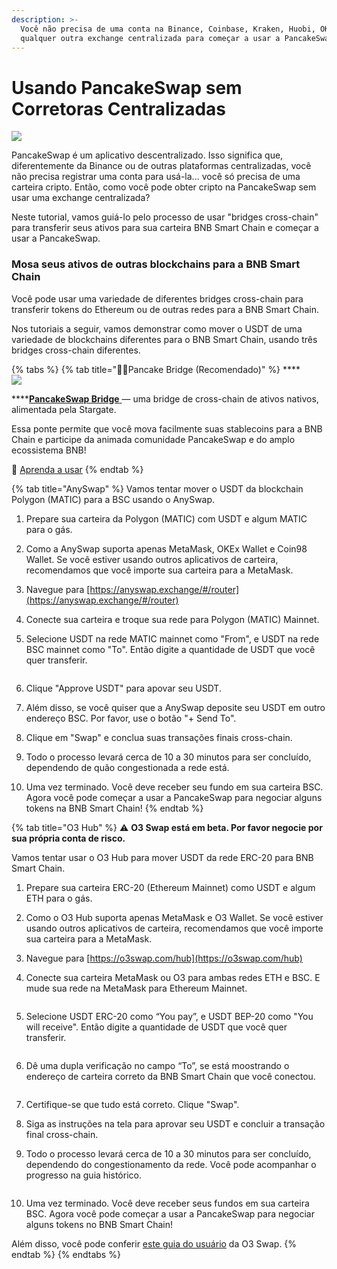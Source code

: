 ```yaml
---
description: >-
  Você não precisa de uma conta na Binance, Coinbase, Kraken, Huobi, OKEx ou
  qualquer outra exchange centralizada para começar a usar a PancakeSwap!
---
```


# Usando PancakeSwap sem Corretoras Centralizadas

![](<../.gitbook/assets/how-to-pancakeswap-without-cex-header (1) (1).png>)

PancakeSwap é um aplicativo descentralizado. Isso significa que, diferentemente da Binance ou de outras plataformas centralizadas, você não precisa registrar uma conta para usá-la... você só precisa de uma carteira cripto. Então, como você pode obter cripto na PancakeSwap sem usar uma exchange centralizada?&#x20;

Neste tutorial, vamos guiá-lo pelo processo de usar "bridges cross-chain" para transferir seus ativos para sua carteira BNB Smart Chain e começar a usar a PancakeSwap.

### **Mosa seus ativos de outras blockchains para a BNB Smart Chain**

Você pode usar uma variedade de diferentes bridges cross-chain para transferir tokens do Ethereum ou de outras redes para a BNB Smart Chain.&#x20;

Nos tutoriais a seguir, vamos demonstrar como mover o USDT de uma variedade de blockchains diferentes para o BNB Smart Chain, usando três bridges cross-chain diferentes.

{% tabs %}
{% tab title="🥞🌉Pancake Bridge (Recomendado)" %}
****\
****![](<../.gitbook/assets/image (5).png>)****

****[**PancakeSwap Bridge** ](http://bridge.pancakeswap.finance/)— uma bridge de cross-chain de ativos nativos, alimentada pela Stargate.&#x20;

Essa ponte permite que você mova facilmente suas stablecoins para a BNB Chain e participe da animada comunidade PancakeSwap e do amplo ecossistema BNB!&#x20;

📖 [Aprenda a usar](https://medium.com/pancakeswap/lan%C3%A7amento-da-bridge-da-pancakeswap-uma-parceria-com-a-stargate-e2a38612270b)
{% endtab %}

{% tab title="AnySwap" %}
Vamos tentar mover o USDT da blockchain Polygon (MATIC) para a BSC usando o AnySwap.

1. Prepare sua carteira da Polygon (MATIC) com USDT e algum MATIC para o gás.
2. Como a AnySwap suporta apenas MetaMask, OKEx Wallet e Coin98 Wallet. Se você estiver usando outros aplicativos de carteira, recomendamos que você importe sua carteira para a MetaMask.
3. Navegue para [https://anyswap.exchange/#/router](https://anyswap.exchange/#/router)
4. Conecte sua carteira e troque sua rede para Polygon (MATIC) Mainnet.
5.  Selecione USDT na rede MATIC mainnet como "From", e USDT na rede BSC mainnet como "To". Então digite  a quantidade de USDT que você quer transferir.

    <img src="../.gitbook/assets/MBP3-2021.10.19-055554AM-Google Chrome_AnySwap - Cross Chain Protocol (1).png" alt="" data-size="original">
6. Clique "Approve USDT" para apovar seu USDT.
7. Além disso, se você quiser que a AnySwap deposite seu USDT em outro endereço BSC. Por favor, use o botão "+ Send To".
8. Clique em "Swap" e conclua suas transações finais cross-chain.
9. Todo o processo levará cerca de 10 a 30 minutos para ser concluído, dependendo de quão congestionada a rede está.
10. Uma vez terminado. Você deve receber seu fundo em sua carteira BSC. Agora você pode começar a usar a PancakeSwap para negociar alguns tokens na BNB Smart Chain!
{% endtab %}

{% tab title="O3 Hub" %}
⚠️ **O3 Swap está em beta. Por favor negocie por sua própria conta de risco.**

Vamos tentar usar o O3 Hub para mover USDT da rede ERC-20 para BNB Smart Chain.

1. Prepare sua carteira ERC-20 (Ethereum Mainnet) como USDT e algum ETH para o gás.
2. Como o O3 Hub suporta apenas MetaMask e O3 Wallet. Se você estiver usando outros aplicativos de carteira, recomendamos que você importe sua carteira para a MetaMask.
3. Navegue para [https://o3swap.com/hub](https://o3swap.com/hub)
4.  Conecte sua carteira MetaMask ou O3 para ambas redes ETH e BSC. E mude sua rede na MetaMask para Ethereum Mainnet.

    <img src="../.gitbook/assets/MBP3-2021.10.19-054852AM-Google Chrome_O3swap.png" alt="" data-size="original">
5.  Selecione USDT ERC-20 como “You pay”, e USDT BEP-20 como "You will receive". Então digite a quantidade de  USDT que você quer transferir.

    <img src="../.gitbook/assets/MBP3-2021.10.19-053358AM-Google Chrome_O3swap.png" alt="" data-size="original">
6.  Dê uma dupla verificação no campo “To”, se está moostrando o endereço de carteira correto da BNB Smart Chain que você conectou.

    <img src="../.gitbook/assets/MBP3-2021.10.19-053441AM-Google Chrome_O3swap (1).png" alt="" data-size="original">
7. Certifique-se que tudo está correto. Clique "Swap".
8. Siga as instruções na tela para aprovar seu USDT e concluir a transação final cross-chain.
9.  Todo o processo levará cerca de 10 a 30 minutos para ser concluído, dependendo do congestionamento da rede. Você pode acompanhar o progresso na guia histórico.

    <img src="../.gitbook/assets/MBP3-2021.10.19-054520AM-Google Chrome_O3swap (1).png" alt="" data-size="original">
10. Uma vez terminado. Você deve receber seus fundos em sua carteira BSC. Agora você pode começar a usar a PancakeSwap para negociar alguns tokens no BNB Smart Chain!

Além disso, você pode conferir [este guia do usuário](https://docs.o3swap.com/o3-swap-v1/user-guide/hub#2.-hub-swap) da O3 Swap.
{% endtab %}
{% endtabs %}
